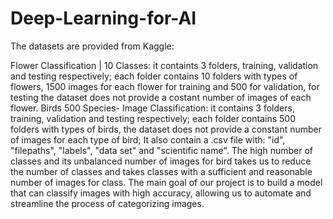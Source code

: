 # Deep-Learning-for-AI
The datasets are provided from Kaggle:

Flower Classification | 10 Classes: it containts 3 folders, training, validation and testing respectively; each folder contains 10 folders with types of flowers, 1500 images for each flower for training and 500 for validation, for testing the dataset does not provide a costant number of images of each flower.
Birds 500 Species- Image Classification: it contains 3 folders, training, validation and testing respectively; each folder contains 500 folders with types of birds, the dataset does not provide a constant number of images for each type of bird; It also contain a .csv file with: "id", "filepaths", "labels", "data set" and "scientific name". The high number of classes and its unbalanced number of images for bird takes us to reduce the number of classes and takes classes with a sufficient and reasonable number of images for class.
The main goal of our project is to build a model that can classify images with high accuracy, allowing us to automate and streamline the process of categorizing images.
